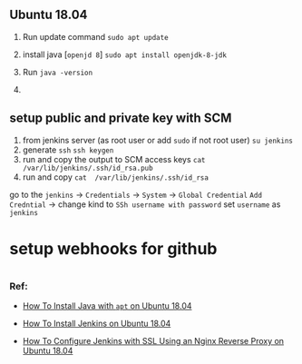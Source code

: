 Ubuntu 18.04
-------------

1. Run update command
`sudo apt update`

2. install java [`openjd 8`]
`sudo apt install openjdk-8-jdk`

3. Run `java -version`

4. 


## setup public and private key with SCM
1. from jenkins server (as root user or add `sudo` if not root user)
 `su jenkins`
2. generate `ssh`
`ssh keygen`
3.  run and copy the output to SCM access keys
`cat /var/lib/jenkins/.ssh/id_rsa.pub`
4. run and copy
`cat  /var/lib/jenkins/.ssh/id_rsa`

go to the `jenkins` -> `Credentials` -> `System` -> `Global Credential` 
`Add Credntial` -> change kind to `SSh username with password`
set `username` as `jenkins`   


# setup webhooks for github

#

### Ref:
* [How To Install Java with `apt` on Ubuntu 18.04](https://www.digitalocean.com/community/tutorials/how-to-install-java-with-apt-on-ubuntu-18-04)

* [How To Install Jenkins on Ubuntu 18.04](https://www.digitalocean.com/community/tutorials/how-to-install-jenkins-on-ubuntu-18-04)

* [How To Configure Jenkins with SSL Using an Nginx Reverse Proxy on Ubuntu 18.04](https://www.digitalocean.com/community/tutorials/how-to-configure-jenkins-with-ssl-using-an-nginx-reverse-proxy-on-ubuntu-18-04)